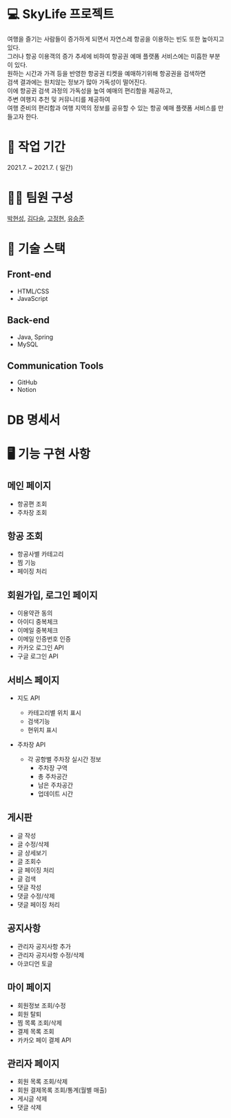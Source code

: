 # 💻 SkyLife 프로젝트
여행을 즐기는 사람들이 증가하게 되면서 자연스레 항공을 이용하는 빈도 또한 높아지고 있다.   
그러나 항공 이용객의 증가 추세에 비하여 항공권 예매 플랫폼 서비스에는 미흡한 부분이 있다.   
원하는 시간과 가격 등을 반영한 항공권 티켓을 예매하기위해 항공권을 검색하면   
검색 결과에는 원치않는 정보가 많아 가독성이 떨어진다.   
이에 항공권 검색 과정의 가독성을 높여 예매의 편리함을 제공하고,   
주변 여행지 추천 및 커뮤니티를 제공하여   
여행 준비의 편리함과 여행 지역의 정보를 공유할 수 있는 
항공 예매 플랫폼 서비스를 만들고자 한다.


# 📆   작업 기간
2021.7. ~ 2021.7. ( 일간)

# 👩‍💻   팀원 구성
[박현성](https://github.com/lusida0131), [김다슬](https://github.com/seulda), [고정현](https://github.com/lsc3421), [유승준](https://github.com/wns1908)

# 🎯 기술 스택
## Front-end
* HTML/CSS   
* JavaScript
## Back-end
* Java, Spring   
* MySQL

## Communication Tools
* GitHub   
* Notion

# DB 명세서

# 🖥 기능 구현 사항
 ## 메인 페이지   
   * 항공편 조회   
   * 주차장 조회   
  
 
 
 ## 항공 조회   
   * 항공사별 카테고리   
   * 찜 기능   
   * 페이징 처리   
 
 
 ## 회원가입, 로그인 페이지   
   * 이용약관 동의   
   * 아이디 중복체크   
   * 이메일 중복체크   
   * 이메일 인증번호 인증   
   * 카카오 로그인 API  
   * 구글 로그인 API
 
 ## 서비스 페이지
   * 지도 API   
       * 카테고리별 위치 표시   
       * 검색기능   
       * 현위치 표시
   
 
   * 주차장 API   
      * 각 공항별 주차장 실시간 정보   
        * 주차장 구역   
        * 총 주차공간   
        * 남은 주차공간   
        * 업데이트 시간   
 
 ## 게시판   
   * 글 작성   
   * 글 수정/삭제   
   * 글 상세보기   
   * 글 조회수
   * 글 페이징 처리   
   * 글 검색   
   * 댓글 작성   
   * 댓글 수정/삭제   
   * 댓글 페이징 처리
 
 ## 공지사항   
   * 관리자 공지사항 추가   
   * 관리자 공지사항 수정/삭제   
   * 아코디언 토글   
 
 ## 마이 페이지   
   * 회원정보 조회/수정   
   * 회원 탈퇴   
   * 찜 목록 조회/삭제   
   * 결제 목록 조회   
   * 카카오 페이 결제 API   
    
 
 ## 관리자 페이지   
   * 회원 목록 조회/삭제   
   * 회원 결제목록 조회/통계(월별 매출)      
   * 게시글 삭제      
   * 댓글 삭제
